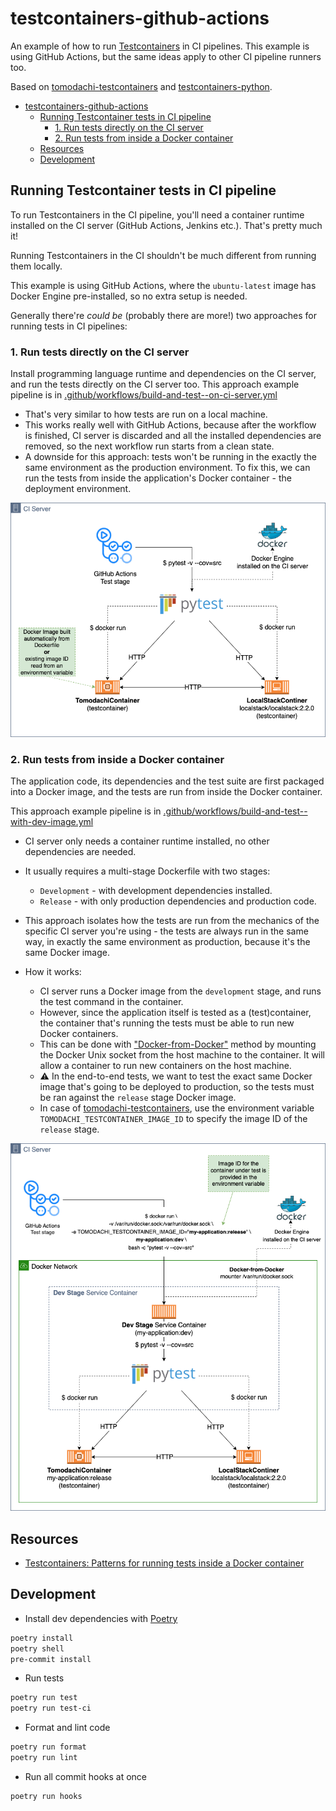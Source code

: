 # testcontainers-github-actions

An example of how to run [Testcontainers](https://testcontainers.com/) in CI pipelines.
This example is using GitHub Actions, but the same ideas apply to other CI pipeline runners too.

Based on [tomodachi-testcontainers](https://github.com/filipsnastins/tomodachi-testcontainers)
and [testcontainers-python](https://github.com/testcontainers/testcontainers-python).

- [testcontainers-github-actions](#testcontainers-github-actions)
  - [Running Testcontainer tests in CI pipeline](#running-testcontainer-tests-in-ci-pipeline)
    - [1. Run tests directly on the CI server](#1-run-tests-directly-on-the-ci-server)
    - [2. Run tests from inside a Docker container](#2-run-tests-from-inside-a-docker-container)
  - [Resources](#resources)
  - [Development](#development)

## Running Testcontainer tests in CI pipeline

To run Testcontainers in the CI pipeline, you'll need a container runtime installed
on the CI server (GitHub Actions, Jenkins etc.). That's pretty much it!

Running Testcontainers in the CI shouldn't be much different from running them locally.

This example is using GitHub Actions, where the `ubuntu-latest` image has Docker Engine
pre-installed, so no extra setup is needed.

Generally there're _could be_ (probably there are more!) two approaches for running tests in CI pipelines:

### 1. Run tests directly on the CI server

Install programming language runtime and dependencies on the CI server,
and run the tests directly on the CI server too.
This approach example pipeline is in
[.github/workflows/build-and-test--on-ci-server.yml](.github/workflows/build-and-test--on-ci-server.yml)

- That's very similar to how tests are run on a local machine.
- This works really well with GitHub Actions, because after the workflow is finished,
  CI server is discarded and all the installed dependencies are removed,
  so the next workflow run starts from a clean state.
- A downside for this approach: tests won't be running in the exactly the same
  environment as the production environment. To fix this, we can run the tests from
  inside the application's Docker container - the deployment environment.

![Run tests directly on the CI server](docs/diagrams/testcontainers-ci-direct-dependencies.drawio.png)

### 2. Run tests from inside a Docker container

The application code, its dependencies and the test suite are first packaged into a Docker image,
and the tests are run from inside the Docker container.

This approach example pipeline is in
[.github/workflows/build-and-test--with-dev-image.yml](.github/workflows/build-and-test--with-dev-image.yml)

- CI server only needs a container runtime installed, no other dependencies are needed.
- It usually requires a multi-stage Dockerfile with two stages:
  - `Development` - with development dependencies installed.
  - `Release` - with only production dependencies and production code.
- This approach isolates how the tests are run from the mechanics of
  the specific CI server you're using - the tests are always run in the same way,
  in exactly the same environment as production, because it's the same Docker image.

- How it works:
  - CI server runs a Docker image from the `development` stage, and runs the test command in the container.
  - However, since the application itself is tested as a (test)container,
    the container that's running the tests must be able to run new Docker containers.
  - This can be done with
    ["Docker-from-Docker"](https://code.visualstudio.com/remote/advancedcontainers/use-docker-kubernetes)
    method by mounting the Docker Unix socket from the host machine to the container.
    It will allow a container to run new containers on the host machine.
  - ⚠️ In the end-to-end tests, we want to test the exact same Docker image that's
    going to be deployed to production, so the tests must be ran against the `release` stage Docker image.
  - In case of [tomodachi-testcontainers](https://github.com/filipsnastins/tomodachi-testcontainers),
    use the environment variable `TOMODACHI_TESTCONTAINER_IMAGE_ID`
    to specify the image ID of the `release` stage.

![Run tests from inside a Docker container](docs/diagrams/testcontainers-ci-docker-from-docker.drawio.png)

## Resources

- [Testcontainers: Patterns for running tests inside a Docker container](https://java.testcontainers.org/supported_docker_environment/continuous_integration/dind_patterns/)

## Development

- Install dev dependencies with [Poetry](https://python-poetry.org/)

```bash
poetry install
poetry shell
pre-commit install
```

- Run tests

```bash
poetry run test
poetry run test-ci
```

- Format and lint code

```bash
poetry run format
poetry run lint
```

- Run all commit hooks at once

```bash
poetry run hooks
```
